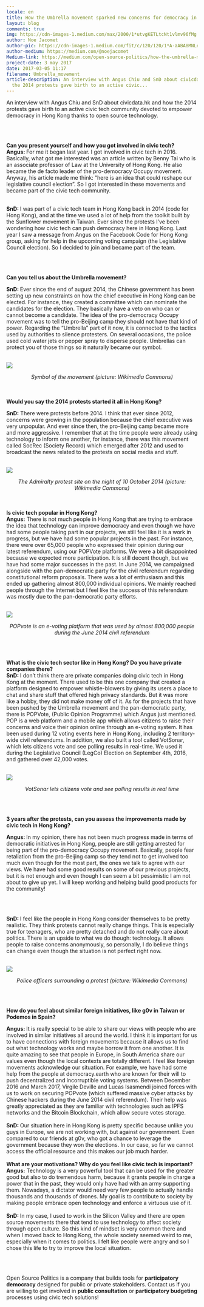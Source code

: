 ```yaml
---
locale: en
title: How the Umbrella movement sparked new concerns for democracy in Hong Kong
layout: blog
comments: true
img: https://cdn-images-1.medium.com/max/2000/1*utvgKETLtcNt1vlmv96fMg.png
author: Noe Jacomet
author-pic: https://cdn-images-1.medium.com/fit/c/120/120/1*A-aABA8MNLeKXIpYLu4IUA.jpeg
author-medium: https://medium.com/@noejacomet
Medium-link: https://medium.com/open-source-politics/how-the-umbrella-movement-sparked-new-concerns-for-democracy-in-hong-kong-49b3af23c928
project-date: 3 may 2017
date: 2017-03-05 11:17
filename: Umbrella_movement
article-description: An interview with Angus Chiu and SnD about civicdata.hk and how
  the 2014 protests gave birth to an active civic...
---
```

<div class = "blogcontent">


An interview with Angus Chiu and SnD about civicdata.hk and how the 2014 protests gave birth to an active civic tech community devoted to empower democracy in Hong Kong thanks to open source technology.

<br><br>

<b>Can you present yourself and how you got involved in civic tech?</b><br>
<b>Angus: </b>For me it began last year. I got involved in civic tech in 2016. Basically, what got me interested was an article written by Benny Tai who is an associate professor of Law at the University of Hong Kong. He also became the de facto leader of the pro-democracy Occupy movement. Anyway, his article made me think: “here is an idea that could reshape our legislative council election”. So I got interested in these movements and became part of the civic tech community.<br><br>

<b>SnD: </b>I was part of a civic tech team in Hong Kong back in 2014 (code for Hong Kong), and at the time we used a lot of help from the toolkit built by the Sunflower movement in Taiwan. Ever since the protests I’ve been wondering how civic tech can push democracy here in Hong Kong. Last year I saw a message from Angus on the Facebook Code for Hong Kong group, asking for help in the upcoming voting campaign (the Legislative Council election). So I decided to join and became part of the team.

<br><br>

<b>Can you tell us about the Umbrella movement?</b><br>

<b>SnD: </b>Ever since the end of august 2014, the Chinese government has been setting up new constraints on how the chief executive in Hong Kong can be elected. For instance, they created a committee which can nominate the candidates for the election. They basically have a veto on who can or cannot become a candidate. The idea of the pro-democracy Occupy movement was to tell the pro-Beijing camp they should not have that kind of power. Regarding the “Umbrella” part of it now, it is connected to the tactics used by authorities to silence protesters. On several occasions, the police used cold water jets or pepper spray to disperse people. Umbrellas can protect you of those things so it naturally became our symbol.

<br><img src = "https://cdn-images-1.medium.com/max/960/1*bLFIjTAqjz0COp5LDLK8ig.png"><center><i>Symbol of the movement (picture: Wikimedia Commons)</i></center><br><br>

<b>Would you say the 2014 protests started it all in Hong Kong?</b><br>

<b>SnD:</b> There were protests before 2014. I think that ever since 2012, concerns were growing in the population because the chief executive was very unpopular. And ever since then, the pro-Beijing camp became more and more aggressive. I remember that at the time people were already using technology to inform one another, for instance, there was this movement called SocRec (Society Record) which emerged after 2012 and used to broadcast the news related to the protests on social media and stuff.

<br><img src = "https://cdn-images-1.medium.com/max/960/1*5UMOT7D58hl9wH92vXkCEw.jpeg"><center><i>The Admiralty protest site on the night of 10 October 2014 (picture: Wikimedia Commons)</i></center>
<br><br>

<b>Is civic tech popular in Hong Kong?</b>
<br>
<b>Angus:</b> There is not much people in Hong Kong that are trying to embrace the idea that technology can improve democracy and even though we have had some people taking part in our projects, we still feel like it is a work in progress, but we have had some popular projects in the past. For instance, there were over 65,000 people who expressed their opinion during our latest referendum, using our POPVote platforms. We were a bit disappointed because we expected more participation. It is still decent though, but we have had some major successes in the past. In June 2014, we campaigned alongside with the pan-democratic party for the civil referendum regarding constitutional reform proposals. There was a lot of enthusiasm and this ended up gathering almost 800,000 individual opinions. We mainly reached people through the Internet but I feel like the success of this referendum was mostly due to the pan-democratic party efforts.

<br><img src = "https://cdn-images-1.medium.com/max/1200/1*894aolKryz-YhWTGep5i_w.png"><center><i>POPvote is an e-voting platform that was used by almost 800,000 people during the June 2014 civil referendum</i></center>

<br><br>

<b>What is the civic tech sector like in Hong Kong? Do you have private companies there?</b>
<br>
<b>SnD: </b>I don’t think there are private companies doing civic tech in Hong Kong at the moment. There used to be this one company that created a platform designed to empower whistle-blowers by giving its users a place to chat and share stuff that offered high privacy standards. But it was more like a hobby, they did not make money off of it. As for the projects that have been pushed by the Umbrella movement and the pan-democratic party, there is POPVote, (Public Opinion Programme) which Angus just mentioned. POP is a web platform and a mobile app which allows citizens to raise their concerns and voice their opinion online through an e-voting system. It has been used during 12 voting events here in Hong Kong, including 2 territory-wide civil referendums. In addition, we also built a tool called VotSonar, which lets citizens vote and see polling results in real-time. We used it during the Legislative Council (LegCo) Election on September 4th, 2016, and gathered over 42,000 votes.

<br><img src = "https://cdn-images-1.medium.com/max/1200/1*OI93kETHiKrutkQZ0UOzdg.png"><center><i>VotSonar lets citizens vote and see polling results in real time</i></center>

<br><br>


<b>3 years after the protests, can you assess the improvements made by civic tech in Hong Kong?</b><br>

<b>Angus: </b>In my opinion, there has not been much progress made in terms of democratic initiatives in Hong Kong, people are still getting arrested for being part of the pro-democracy Occupy movement. Basically, people fear retaliation from the pro-Beijing camp so they tend not to get involved too much even though for the most part, the ones we talk to agree with our views. We have had some good results on some of our previous projects, but it is not enough and even though I can seem a bit pessimistic I am not about to give up yet. I will keep working and helping build good products for the community!

<br><br>

<b>SnD: </b>I feel like the people in Hong Kong consider themselves to be pretty realistic. They think protests cannot really change things. This is especially true for teenagers, who are pretty detached and do not really care about politics. There is an upside to what we do though: technology. It allows people to raise concerns anonymously, so personally, I do believe things can change even though the situation is not perfect right now.

<br><img src = "https://cdn-images-1.medium.com/max/1200/1*-pQ8tN8ho6oHFHYt9Qdfaw.jpeg"><center><i>Police officers surrounding a protest (picture: Wikimedia Commons)</i></center>

<br><br>

<b>How do you feel about similar foreign initiatives, like g0v in Taiwan or Podemos in Spain?</b><br>

<b>Angus: </b>It is really special to be able to share our views with people who are involved in similar initiatives all around the world. I think it is important for us to have connections with foreign movements because it allows us to find out what technology works and maybe borrow it from one another. It is quite amazing to see that people in Europe, in South America share our values even though the local contexts are totally different. I feel like foreign movements acknowledge our situation. For example, we have had some help from the people at democracy.earth who are known for their will to push decentralized and incorruptible voting systems. Between December 2016 and March 2017, Virgile Deville and Lucas Isasmendi joined forces with us to work on securing POPvote (which suffered massive cyber attacks by Chinese hackers during the June 2014 civil referendum). Their help was greatly appreciated as they are familiar with technologies such as IPFS networks and the Bitcoin Blockchain, which allow secure votes storage.
<br><br>
<b>SnD: </b>Our situation here in Hong Kong is pretty specific because unlike you guys in Europe, we are not working with, but against our government. Even compared to our friends at g0v, who got a chance to leverage the government because they won the elections. In our case, so far we cannot access the official resource and this makes our job much harder.
<br><br>
<b>What are your motivations? Why do you feel like civic tech is important?</b><br>
<b>Angus:</b> Technology is a very powerful tool that can be used for the greater good but also to do tremendous harm, because it grants people in charge a power that in the past, they would only have had with an army supporting them. Nowadays, a dictator would need very few people to actually handle thousands and thousands of drones. My goal is to contribute to society by making people embrace open technology and enforce a virtuous use of it.
<br><br>
<b>SnD: </b>In my case, I used to work in the Silicon Valley and there are open source movements there that tend to use technology to affect society through open culture. So this kind of mindset is very common there and when I moved back to Hong Kong, the whole society seemed weird to me, especially when it comes to politics. I felt like people were angry and so I chose this life to try to improve the local situation.</div>
<br><br>
<div class="citation">Open Source Politics is a company that builds tools for <b>participatory democracy</b> designed for public or private stakeholders. Contact us if you are willing to get involved in <b>public consultation</b> or <b>participatory budgeting</b> processes using civic tech solutions! <br></div>